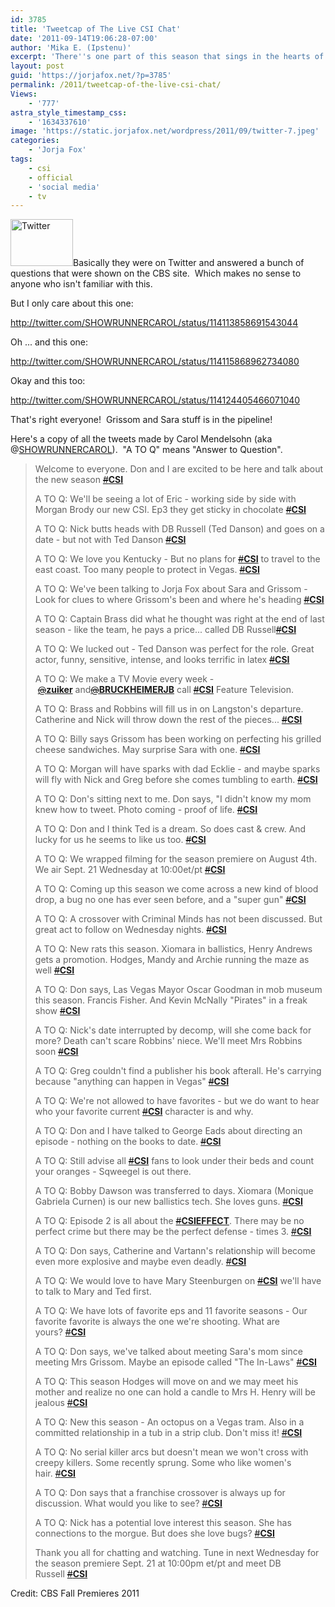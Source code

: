 ```yaml
---
id: 3785
title: 'Tweetcap of The Live CSI Chat'
date: '2011-09-14T19:06:28-07:00'
author: 'Mika E. (Ipstenu)'
excerpt: 'There''s one part of this season that sings in the hearts of all the GSR fans.  Yes, there''s a spoiler about that.  Come on and read!'
layout: post
guid: 'https://jorjafox.net/?p=3785'
permalink: /2011/tweetcap-of-the-live-csi-chat/
Views:
    - '777'
astra_style_timestamp_css:
    - '1634337610'
image: 'https://static.jorjafox.net/wordpress/2011/09/twitter-7.jpeg'
categories:
    - 'Jorja Fox'
tags:
    - csi
    - official
    - 'social media'
    - tv
---
```


<img class="alignleft size-thumbnail wp-image-3786" title="Twitter" src="//static.jorjafox.net/wordpress/2011/09/twitter-7-210x140.jpeg" alt="Twitter" width="100" height="75" />Basically they were on Twitter and answered a bunch of questions that were shown on the CBS site.  Which makes no sense to anyone who isn't familiar with this.

But I only care about this one:

http://twitter.com/SHOWRUNNERCAROL/status/114113858691543044

Oh ... and this one:

http://twitter.com/SHOWRUNNERCAROL/status/114115868962734080

Okay and this too:

http://twitter.com/SHOWRUNNERCAROL/status/114124405466071040

That's right everyone!  Grissom and Sara stuff is in the pipeline!

Here's a copy of all the tweets made by Carol Mendelsohn (aka @<a href="https://twitter.com/SHOWRUNNERCAROL">SHOWRUNNERCAROL</a>).  "A TO Q" means "Answer to Question".
<blockquote>Welcome to everyone. Don and I are excited to be here and talk about the new season <a title="#CSI" href="https://twitter.com/#!/search?q=%23CSI" rel="nofollow"><s>#</s><strong>CSI</strong></a>

A TO Q: We'll be seeing a lot of Eric - working side by side with Morgan Brody our new CSI. Ep3 they get sticky in chocolate <a title="#CSI" href="https://twitter.com/#!/search?q=%23CSI" rel="nofollow"><s>#</s><strong>CSI</strong></a>

A TO Q: Nick butts heads with DB Russell (Ted Danson) and goes on a date - but not with Ted Danson <a title="#CSI" href="https://twitter.com/#!/search?q=%23CSI" rel="nofollow"><s>#</s><strong>CSI</strong></a>

A TO Q: We love you Kentucky - But no plans for <a title="#CSI" href="https://twitter.com/#!/search?q=%23CSI" rel="nofollow"><s>#</s><strong>CSI</strong></a> to travel to the east coast. Too many people to protect in Vegas. <a title="#CSI" href="https://twitter.com/#!/search?q=%23CSI" rel="nofollow"><s>#</s><strong>CSI</strong></a>

A TO Q: We've been talking to Jorja Fox about Sara and Grissom - Look for clues to where Grissom's been and where he's heading <a title="#CSI" href="https://twitter.com/#!/search?q=%23CSI" rel="nofollow"><s>#</s><strong>CSI</strong></a>

A TO Q: Captain Brass did what he thought was right at the end of last season - like the team, he pays a price... called DB Russell<a title="#CSI" href="https://twitter.com/#!/search?q=%23CSI" rel="nofollow"><s>#</s><strong>CSI</strong></a>

A TO Q: We lucked out - Ted Danson was perfect for the role. Great actor, funny, sensitive, intense, and looks terrific in latex <a title="#CSI" href="https://twitter.com/#!/search?q=%23CSI" rel="nofollow"><s>#</s><strong>CSI</strong></a>

A TO Q: We make a TV Movie every week - <a href="https://twitter.com/#!/zuiker" rel="nofollow" data-screen-name="zuiker"><s>@</s><strong>zuiker</strong></a> and<a href="https://twitter.com/#!/BRUCKHEIMERJB" rel="nofollow" data-screen-name="BRUCKHEIMERJB"><s>@</s><strong>BRUCKHEIMERJB</strong></a> call <a title="#CSI" href="https://twitter.com/#!/search?q=%23CSI" rel="nofollow"><s>#</s><strong>CSI</strong></a> Feature Television.

A TO Q: Brass and Robbins will fill us in on Langston's departure. Catherine and Nick will throw down the rest of the pieces... <a title="#CSI" href="https://twitter.com/#!/search?q=%23CSI" rel="nofollow"><s>#</s><strong>CSI</strong></a>

A TO Q: Billy says Grissom has been working on perfecting his grilled cheese sandwiches. May surprise Sara with one. <a title="#CSI" href="https://twitter.com/#!/search?q=%23CSI" rel="nofollow"><s>#</s><strong>CSI</strong></a>

A TO Q: Morgan will have sparks with dad Ecklie - and maybe sparks will fly with Nick and Greg before she comes tumbling to earth. <a title="#CSI" href="https://twitter.com/#!/search?q=%23CSI" rel="nofollow"><s>#</s><strong>CSI</strong></a>

A TO Q: Don's sitting next to me. Don says, "I didn't know my mom knew how to tweet. Photo coming - proof of life. <a title="#CSI" href="https://twitter.com/#!/search?q=%23CSI" rel="nofollow"><s>#</s><strong>CSI</strong></a>

A TO Q: Don and I think Ted is a dream. So does cast &amp; crew. And lucky for us he seems to like us too. <a title="#CSI" href="https://twitter.com/#!/search?q=%23CSI" rel="nofollow"><s>#</s><strong>CSI</strong></a>

A TO Q: We wrapped filming for the season premiere on August 4th. We air Sept. 21 Wednesday at 10:00et/pt <a title="#CSI" href="https://twitter.com/#!/search?q=%23CSI" rel="nofollow"><s>#</s><strong>CSI</strong></a>

A TO Q: Coming up this season we come across a new kind of blood drop, a bug no one has ever seen before, and a "super gun" <a title="#CSI" href="https://twitter.com/#!/search?q=%23CSI" rel="nofollow"><s>#</s><strong>CSI</strong></a>

A TO Q: A crossover with Criminal Minds has not been discussed. But great act to follow on Wednesday nights. <a title="#CSI" href="https://twitter.com/#!/search?q=%23CSI" rel="nofollow"><s>#</s><strong>CSI</strong></a>

A TO Q: New rats this season. Xiomara in ballistics, Henry Andrews gets a promotion. Hodges, Mandy and Archie running the maze as well <a title="#CSI" href="https://twitter.com/#!/search?q=%23CSI" rel="nofollow"><s>#</s><strong>CSI</strong></a><span style="color: #000000;"><strong> </strong></span>

A TO Q: Don says, Las Vegas Mayor Oscar Goodman in mob museum this season. Francis Fisher. And Kevin McNally "Pirates" in a freak show <a title="#CSI" href="https://twitter.com/#!/search?q=%23CSI" rel="nofollow"><s>#</s><strong>CSI</strong></a>

A TO Q: Nick's date interrupted by decomp, will she come back for more? Death can't scare Robbins' niece. We'll meet Mrs Robbins soon <a title="#CSI" href="https://twitter.com/#!/search?q=%23CSI" rel="nofollow"><s>#</s><strong>CSI</strong></a>

A TO Q: Greg couldn't find a publisher his book afterall. He's carrying because "anything can happen in Vegas" <a title="#CSI" href="https://twitter.com/#!/search?q=%23CSI" rel="nofollow"><s>#</s><strong>CSI</strong></a>

A TO Q: We're not allowed to have favorites - but we do want to hear who your favorite current <a title="#CSI" href="https://twitter.com/#!/search?q=%23CSI" rel="nofollow"><s>#</s><strong>CSI</strong></a> character is and why.

A TO Q: Don and I have talked to George Eads about directing an episode - nothing on the books to date. <a title="#CSI" href="https://twitter.com/#!/search?q=%23CSI" rel="nofollow"><s>#</s><strong>CSI</strong></a>

A TO Q: Still advise all <a title="#CSI" href="https://twitter.com/#!/search?q=%23CSI" rel="nofollow"><s>#</s><strong>CSI</strong></a> fans to look under their beds and count your oranges - Sqweegel is out there.

A TO Q: Bobby Dawson was transferred to days. Xiomara (Monique Gabriela Curnen) is our new ballistics tech. She loves guns. <s><a title="#CSI" href="https://twitter.com/#!/search?q=%23CSI" rel="nofollow">#</a></s><strong><a title="#CSI" href="https://twitter.com/#!/search?q=%23CSI" rel="nofollow">CSI</a> </strong>

A TO Q: Episode 2 is all about the <a title="#CSIEFFECT" href="https://twitter.com/#!/search?q=%23CSIEFFECT" rel="nofollow"><s>#</s><strong>CSIEFFECT</strong></a>. There may be no perfect crime but there may be the perfect defense - times 3. <s><a title="#CSI" href="https://twitter.com/#!/search?q=%23CSI" rel="nofollow">#</a></s><strong><a title="#CSI" href="https://twitter.com/#!/search?q=%23CSI" rel="nofollow">CSI</a> </strong>

A TO Q: Don says, Catherine and Vartann's relationship will become even more explosive and maybe even deadly. <s><a title="#CSI" href="https://twitter.com/#!/search?q=%23CSI" rel="nofollow">#</a></s><strong><a title="#CSI" href="https://twitter.com/#!/search?q=%23CSI" rel="nofollow">CSI</a> </strong>

A TO Q: We would love to have Mary Steenburgen on <a title="#CSI" href="https://twitter.com/#!/search?q=%23CSI" rel="nofollow"><s>#</s><strong>CSI</strong></a> we'll have to talk to Mary and Ted first.

A TO Q: We have lots of favorite eps and 11 favorite seasons - Our favorite favorite is always the one we're shooting. What are yours? <s><a title="#CSI" href="https://twitter.com/#!/search?q=%23CSI" rel="nofollow">#</a></s><strong><a title="#CSI" href="https://twitter.com/#!/search?q=%23CSI" rel="nofollow">CSI</a> </strong>

A TO Q: Don says, we've talked about meeting Sara's mom since meeting Mrs Grissom. Maybe an episode called "The In-Laws" <s><a title="#CSI" href="https://twitter.com/#!/search?q=%23CSI" rel="nofollow">#</a></s><strong><a title="#CSI" href="https://twitter.com/#!/search?q=%23CSI" rel="nofollow">CSI</a> </strong>

A TO Q: This season Hodges will move on and we may meet his mother and realize no one can hold a candle to Mrs H. Henry will be jealous <s><a title="#CSI" href="https://twitter.com/#!/search?q=%23CSI" rel="nofollow">#</a></s><strong><a title="#CSI" href="https://twitter.com/#!/search?q=%23CSI" rel="nofollow">CSI</a> </strong>

A TO Q: New this season - An octopus on a Vegas tram. Also in a committed relationship in a tub in a strip club. Don't miss it! <s><a title="#CSI" href="https://twitter.com/#!/search?q=%23CSI" rel="nofollow">#</a></s><strong><a title="#CSI" href="https://twitter.com/#!/search?q=%23CSI" rel="nofollow">CSI</a> </strong>

A TO Q: No serial killer arcs but doesn't mean we won't cross with creepy killers. Some recently sprung. Some who like women's hair. <s><a title="#CSI" href="https://twitter.com/#!/search?q=%23CSI" rel="nofollow">#</a></s><strong><a title="#CSI" href="https://twitter.com/#!/search?q=%23CSI" rel="nofollow">CSI</a> </strong>

A TO Q: Don says that a franchise crossover is always up for discussion. What would you like to see? <s><a title="#CSI" href="https://twitter.com/#!/search?q=%23CSI" rel="nofollow">#</a></s><strong><a title="#CSI" href="https://twitter.com/#!/search?q=%23CSI" rel="nofollow">CSI</a> </strong>

A TO Q: Nick has a potential love interest this season. She has connections to the morgue. But does she love bugs? <s><a title="#CSI" href="https://twitter.com/#!/search?q=%23CSI" rel="nofollow">#</a></s><strong><a title="#CSI" href="https://twitter.com/#!/search?q=%23CSI" rel="nofollow">CSI</a> </strong>

Thank you all for chatting and watching. Tune in next Wednesday for the season premiere Sept. 21 at 10:00pm et/pt and meet DB Russell <a title="#CSI" href="https://twitter.com/#!/search?q=%23CSI" rel="nofollow"><s>#</s><strong>CSI</strong></a></blockquote>
Credit: CBS Fall Premieres 2011